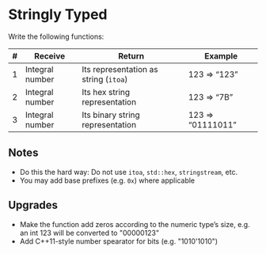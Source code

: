 # Stringly Typed

Write the following functions:

\#	| Receive | Return | Example
---|---------|--------|--------
1  | Integral number | Its representation as string (`itoa`) | 123 => “123”
2  | Integral number | Its hex string representation         | 123 => “7B”
3  | Integral number | Its binary string representation      | 123 => “01111011”

## Notes

* Do this the hard way: Do not use `itoa`, `std::hex`, `stringstream`, etc.
* You may add base prefixes (e.g. `0x`) where applicable

## Upgrades

* Make the function add zeros according to the numeric type’s size, e.g. an int 123 will be converted to "00000123"
* Add C++11-style number spearator for bits (e.g. "1010'1010")
